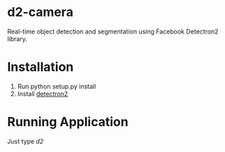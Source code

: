 # d2-camera
Real-time object detection and segmentation using Facebook Detectron2 library.

# Installation

1. Run python setup.py install
2. Install [detectron2](https://detectron2.readthedocs.io/en/latest/tutorials/install.html)


# Running Application
Just type *d2*
